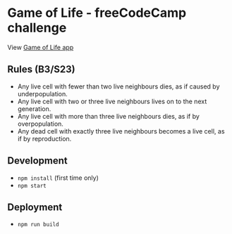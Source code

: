# Game of Life - freeCodeCamp challenge

View [Game of Life app](https://virtual.github.io/fcc-game-of-life/)

## Rules (B3/S23)

- Any live cell with fewer than two live neighbours dies, as if caused by underpopulation.
- Any live cell with two or three live neighbours lives on to the next generation.
- Any live cell with more than three live neighbours dies, as if by overpopulation.
- Any dead cell with exactly three live neighbours becomes a live cell, as if by reproduction.

## Development

- `npm install` (first time only)
- `npm start`

## Deployment

- `npm run build`

